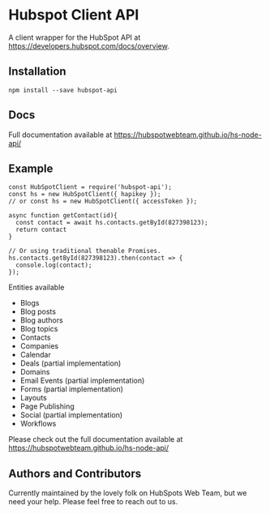 # Hubspot Client API

A client wrapper for the HubSpot API at https://developers.hubspot.com/docs/overview.

## Installation

```
npm install --save hubspot-api
```

## Docs

Full documentation available at https://hubspotwebteam.github.io/hs-node-api/

## Example

```
const HubSpotClient = require('hubspot-api');
const hs = new HubSpotClient({ hapikey });
// or const hs = new HubSpotClient({ accessToken });

async function getContact(id){
  const contact = await hs.contacts.getById(827398123);
  return contact
}

// Or using traditional thenable Promises.
hs.contacts.getById(827398123).then(contact => {
  console.log(contact);
});
```

Entities available

* Blogs
* Blog posts
* Blog authors
* Blog topics
* Contacts
* Companies
* Calendar
* Deals (partial implementation)
* Domains
* Email Events (partial implementation)
* Forms (partial implementation)
* Layouts
* Page Publishing
* Social (partial implementation)
* Workflows

Please check out the full documentation available at https://hubspotwebteam.github.io/hs-node-api/

## Authors and Contributors

Currently maintained by the lovely folk on HubSpots Web Team, but we need your help. Please feel free to reach out to us.
